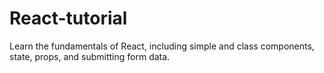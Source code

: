 # React-tutorial
Learn the fundamentals of React, including simple and class components, state, props, and submitting form data.
